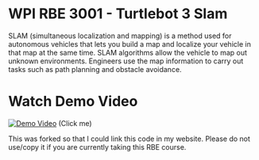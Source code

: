 # WPI RBE 3001 - Turtlebot 3 Slam

SLAM (simultaneous localization and mapping) is a method used for autonomous vehicles that lets you build a map and localize your vehicle in that map at the same time. SLAM algorithms allow the vehicle to map out unknown environments. Engineers use the map information  to carry out tasks such as path planning and obstacle avoidance.

# Watch Demo Video
[![Demo Video](https://i.ibb.co/Bg6krnr/RBE-3002-Demo-Thumnail.jpg)](https://youtu.be/R8tJ0mjwc7s)
(Click me)

This was forked so that I could link this code in my website. Please do not use/copy it if you are currently taking this RBE course.
